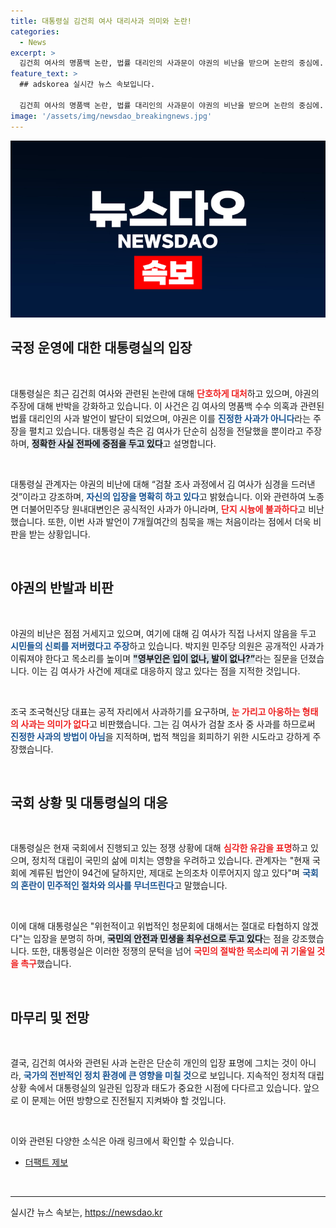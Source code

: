 ```yaml
---
title: 대통령실 김건희 여사 대리사과 의미와 논란!
categories:
  - News
excerpt: >
  김건희 여사의 명품백 논란, 법률 대리인의 사과문이 야권의 비난을 받으며 논란의 중심에. 대통령실은 이를 두고 심정을 전달한 것이라며 반박, 국회 정쟁에 대한 유감을 표명했다. 클릭해 진실을 확인해보세요!
feature_text: >
  ## adskorea 실시간 뉴스 속보입니다.

  김건희 여사의 명품백 논란, 법률 대리인의 사과문이 야권의 비난을 받으며 논란의 중심에. 대통령실은 이를 두고 심정을 전달한 것이라며 반박, 국회 정쟁에 대한 유감을 표명했다. 클릭해 진실을 확인해보세요!
image: '/assets/img/newsdao_breakingnews.jpg'
---
```


<p><img src="/assets/img/newsdao_breakingnews.jpg" alt="adskorea 속보" /></p>

<h2 data-ke-size="size26">국정 운영에 대한 대통령실의 입장</h2>

<p data-ke-size="size16">&nbsp;</p>

<p>대통령실은 최근 김건희 여사와 관련된 논란에 대해 <b><span style="color: #ee2323;">단호하게 대처</span></b>하고 있으며, 야권의 주장에 대해 반박을 강화하고 있습니다. 이 사건은 김 여사의 명품백 수수 의혹과 관련된 법률 대리인의 사과 발언이 발단이 되었으며, 야권은 이를 <b><span style="color: #1a5490;">진정한 사과가 아니다</span></b>라는 주장을 펼치고 있습니다. 대통령실 측은 김 여사가 단순히 심정을 전달했을 뿐이라고 주장하며, <b><span style="background-color: #21538527;">정확한 사실 전파에 중점을 두고 있다</span></b>고 설명합니다.</p>

<p data-ke-size="size16">&nbsp;</p>

<p>대통령실 관계자는 야권의 비난에 대해 “검찰 조사 과정에서 김 여사가 심경을 드러낸 것”이라고 강조하며, <b><span style="color: #1a5490;">자신의 입장을 명확히 하고 있다</span></b>고 밝혔습니다. 이와 관련하여 노종면 더불어민주당 원내대변인은 공식적인 사과가 아니라며, <b><span style="color: #ee2323;">단지 시늉에 불과하다</span></b>고 비난했습니다. 또한, 이번 사과 발언이 7개월여간의 침묵을 깨는 처음이라는 점에서 더욱 비판을 받는 상황입니다. </p>

<p data-ke-size="size16">&nbsp;</p>

<h2 data-ke-size="size26">야권의 반발과 비판</h2>

<p data-ke-size="size16">&nbsp;</p>

<p>야권의 비난은 점점 거세지고 있으며, 여기에 대해 김 여사가 직접 나서지 않음을 두고 <b><span style="color: #1a5490;">시민들의 신뢰를 저버렸다고 주장</span></b>하고 있습니다. 박지원 민주당 의원은 공개적인 사과가 이뤄져야 한다고 목소리를 높이며 <b><span style="background-color: #21538527;">"영부인은 입이 없나, 발이 없나?”</span></b>라는 질문을 던졌습니다. 이는 김 여사가 사건에 제대로 대응하지 않고 있다는 점을 지적한 것입니다.</p>

<p data-ke-size="size16">&nbsp;</p>

<p>조국 조국혁신당 대표는 공적 자리에서 사과하기를 요구하며, <b><span style="color: #ee2323;">눈 가리고 아웅하는 형태의 사과는 의미가 없다</span></b>고 비판했습니다. 그는 김 여사가 검찰 조사 중 사과를 하므로써 <b><span style="color: #1a5490;">진정한 사과의 방법이 아님</span></b>을 지적하며, 법적 책임을 회피하기 위한 시도라고 강하게 주장했습니다.</p>

<p data-ke-size="size16">&nbsp;</p>

<h2 data-ke-size="size26">국회 상황 및 대통령실의 대응</h2>

<p data-ke-size="size16">&nbsp;</p>

<p>대통령실은 현재 국회에서 진행되고 있는 정쟁 상황에 대해 <b><span style="color: #ee2323;">심각한 유감을 표명</span></b>하고 있으며, 정치적 대립이 국민의 삶에 미치는 영향을 우려하고 있습니다. 관계자는 "현재 국회에 계류된 법안이 94건에 달하지만, 제대로 논의조차 이루어지지 않고 있다"며 <b><span style="color: #1a5490;">국회의 혼란이 민주적인 절차와 의사를 무너뜨린다</span></b>고 말했습니다.</p>

<p data-ke-size="size16">&nbsp;</p>

<p>이에 대해 대통령실은 "위헌적이고 위법적인 청문회에 대해서는 절대로 타협하지 않겠다"는 입장을 분명히 하며, <b><span style="background-color: #21538527;">국민의 안전과 민생을 최우선으로 두고 있다</span></b>는 점을 강조했습니다. 또한, 대통령실은 이러한 정쟁의 문턱을 넘어 <b><span style="color: #ee2323;">국민의 절박한 목소리에 귀 기울일 것을 촉구</span></b>했습니다.</p>

<p data-ke-size="size16">&nbsp;</p>

<h2 data-ke-size="size26">마무리 및 전망</h2>

<p data-ke-size="size16">&nbsp;</p>

<p>결국, 김건희 여사와 관련된 사과 논란은 단순히 개인의 입장 표명에 그치는 것이 아니라, <b><span style="color: #1a5490;">국가의 전반적인 정치 환경에 큰 영향을 미칠 것</span></b>으로 보입니다. 지속적인 정치적 대립 상황 속에서 대통령실의 일관된 입장과 태도가 중요한 시점에 다다르고 있습니다. 앞으로 이 문제는 어떤 방향으로 진전될지 지켜봐야 할 것입니다. </p>

<p data-ke-size="size16">&nbsp;</p>

<p>이와 관련된 다양한 소식은 아래 링크에서 확인할 수 있습니다.</p>

<ul>
    <li><a href="https://talk.tf.co.kr/bbs/report/write">더팩트 제보</a></li>
</ul>

<p data-ke-size="size16">&nbsp;</p>

<hr>
실시간 뉴스 속보는, <a href="https://newsdao.kr" rel="dofollow">https://newsdao.kr</a>


